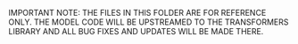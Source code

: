 IMPORTANT NOTE: THE FILES IN THIS FOLDER ARE FOR REFERENCE ONLY. THE MODEL CODE WILL BE UPSTREAMED TO THE TRANSFORMERS LIBRARY AND ALL BUG FIXES AND UPDATES WILL BE MADE THERE.